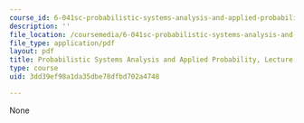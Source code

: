 ```yaml
---
course_id: 6-041sc-probabilistic-systems-analysis-and-applied-probability-fall-2013
description: ''
file_location: /coursemedia/6-041sc-probabilistic-systems-analysis-and-applied-probability-fall-2013/3dd39ef98a1da35dbe78dfbd702a4748_MIT6_041SCF13_L18.pdf
file_type: application/pdf
layout: pdf
title: Probabilistic Systems Analysis and Applied Probability, Lecture 18
type: course
uid: 3dd39ef98a1da35dbe78dfbd702a4748

---
```

None